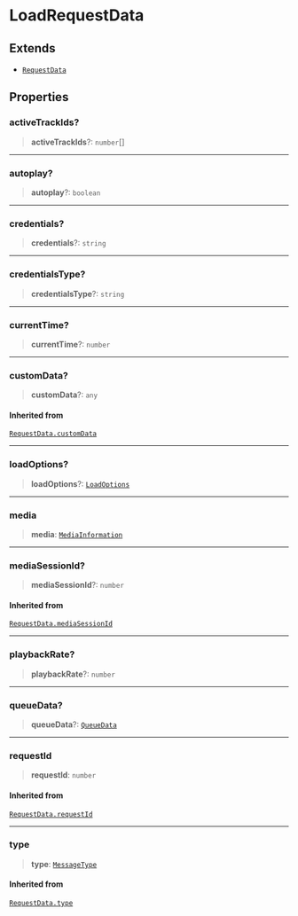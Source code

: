# LoadRequestData

## Extends

- [`RequestData`](reference/interfaces/RequestData.md)

## Properties

### activeTrackIds?

> **activeTrackIds**?: `number`[]

***

### autoplay?

> **autoplay**?: `boolean`

***

### credentials?

> **credentials**?: `string`

***

### credentialsType?

> **credentialsType**?: `string`

***

### currentTime?

> **currentTime**?: `number`

***

### customData?

> **customData**?: `any`

#### Inherited from

[`RequestData.customData`](reference/interfaces/RequestData.md#customdata)

***

### loadOptions?

> **loadOptions**?: [`LoadOptions`](reference/interfaces/LoadOptions.md)

***

### media

> **media**: [`MediaInformation`](reference/interfaces/MediaInformation.md)

***

### mediaSessionId?

> **mediaSessionId**?: `number`

#### Inherited from

[`RequestData.mediaSessionId`](reference/interfaces/RequestData.md#mediasessionid)

***

### playbackRate?

> **playbackRate**?: `number`

***

### queueData?

> **queueData**?: [`QueueData`](reference/interfaces/QueueData.md)

***

### requestId

> **requestId**: `number`

#### Inherited from

[`RequestData.requestId`](reference/interfaces/RequestData.md#requestid)

***

### type

> **type**: [`MessageType`](reference/enumerations/MessageType.md)

#### Inherited from

[`RequestData.type`](reference/interfaces/RequestData.md#type)
